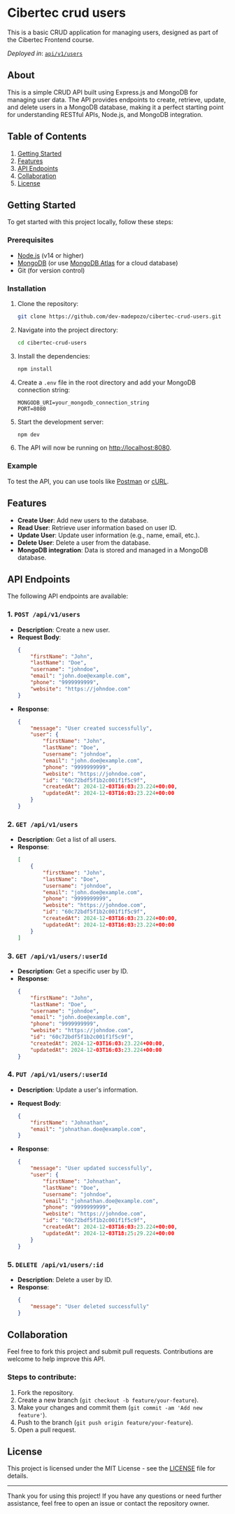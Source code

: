 # Cibertec crud users

This is a basic CRUD application for managing users, designed as part of the Cibertec Frontend course.

*Deployed in*: [`api/v1/users`](https://cibertec-crud-users.onrender.com/api/v1/users)

## About

This is a simple CRUD API built using Express.js and MongoDB for managing user data. The API provides endpoints to create, retrieve, update, and delete users in a MongoDB database, making it a perfect starting point for understanding RESTful APIs, Node.js, and MongoDB integration.

## Table of Contents

1. [Getting Started](#getting-started)
2. [Features](#features)
3. [API Endpoints](#api-endpoints)
4. [Collaboration](#collaboration)
5. [License](#license)

## Getting Started

To get started with this project locally, follow these steps:

### Prerequisites

- [Node.js](https://nodejs.org/) (v14 or higher)
- [MongoDB](https://www.mongodb.com/) (or use [MongoDB Atlas](https://www.mongodb.com/cloud/atlas) for a cloud database)
- Git (for version control)

### Installation

1. Clone the repository:

    ```bash
    git clone https://github.com/dev-madepozo/cibertec-crud-users.git
    ```

2. Navigate into the project directory:

    ```bash
    cd cibertec-crud-users
    ```

3. Install the dependencies:

    ```bash
    npm install
    ```

4. Create a `.env` file in the root directory and add your MongoDB connection string:

    ```
    MONGODB_URI=your_mongodb_connection_string
    PORT=8080
    ```

5. Start the development server:

    ```bash
    npm dev
    ```

6. The API will now be running on [http://localhost:8080](http://localhost:8080).

### Example

To test the API, you can use tools like [Postman](https://www.postman.com/) or [cURL](https://curl.se/).

## Features

- **Create User**: Add new users to the database.
- **Read User**: Retrieve user information based on user ID.
- **Update User**: Update user information (e.g., name, email, etc.).
- **Delete User**: Delete a user from the database.
- **MongoDB integration**: Data is stored and managed in a MongoDB database.

## API Endpoints

The following API endpoints are available:

### 1. `POST /api/v1/users`

- **Description**: Create a new user.
- **Request Body**: 
    ```json
    {
        "firstName": "John",
        "lastName": "Doe",
        "username": "johndoe",
        "email": "john.doe@example.com",
        "phone": "9999999999",
        "website": "https://johndoe.com"
    }
    ```
- **Response**:
    ```json
    {
        "message": "User created successfully",
        "user": {
            "firstName": "John",
            "lastName": "Doe",
            "username": "johndoe",
            "email": "john.doe@example.com",
            "phone": "9999999999",
            "website": "https://johndoe.com",
            "id": "60c72bdf5f1b2c001f1f5c9f",
            "createdAt": 2024-12-03T16:03:23.224+00:00,
            "updatedAt": 2024-12-03T16:03:23.224+00:00
        }
    }
    ```

### 2. `GET /api/v1/users`

- **Description**: Get a list of all users.
- **Response**:
    ```json
    [
        {
            "firstName": "John",
            "lastName": "Doe",
            "username": "johndoe",
            "email": "john.doe@example.com",
            "phone": "9999999999",
            "website": "https://johndoe.com",
            "id": "60c72bdf5f1b2c001f1f5c9f",
            "createdAt": 2024-12-03T16:03:23.224+00:00,
            "updatedAt": 2024-12-03T16:03:23.224+00:00
        }
    ]
    ```

### 3. `GET /api/v1/users/:userId`

- **Description**: Get a specific user by ID.
- **Response**:
    ```json
    {
        "firstName": "John",
        "lastName": "Doe",
        "username": "johndoe",
        "email": "john.doe@example.com",
        "phone": "9999999999",
        "website": "https://johndoe.com",
        "id": "60c72bdf5f1b2c001f1f5c9f",
        "createdAt": 2024-12-03T16:03:23.224+00:00,
        "updatedAt": 2024-12-03T16:03:23.224+00:00
    }
    ```

### 4. `PUT /api/v1/users/:userId`

- **Description**: Update a user's information.
- **Request Body**:
    ```json
    {
        "firstName": "Johnathan",
        "email": "johnathan.doe@example.com",
    }
    ```

- **Response**:
    ```json
    {
        "message": "User updated successfully",
        "user": {
            "firstName": "Johnathan",
            "lastName": "Doe",
            "username": "johndoe",
            "email": "johnathan.doe@example.com",
            "phone": "9999999999",
            "website": "https://johndoe.com",
            "id": "60c72bdf5f1b2c001f1f5c9f",
            "createdAt": 2024-12-03T16:03:23.224+00:00,
            "updatedAt": 2024-12-03T18:25:29.224+00:00
        }
    }
    ```

### 5. `DELETE /api/v1/users/:id`

- **Description**: Delete a user by ID.
- **Response**:
    ```json
    {
        "message": "User deleted successfully"
    }
    ```

## Collaboration

Feel free to fork this project and submit pull requests. Contributions are welcome to help improve this API.

### Steps to contribute:

1. Fork the repository.
2. Create a new branch (`git checkout -b feature/your-feature`).
3. Make your changes and commit them (`git commit -am 'Add new feature'`).
4. Push to the branch (`git push origin feature/your-feature`).
5. Open a pull request.

## License

This project is licensed under the MIT License - see the [LICENSE](LICENSE) file for details.

---

Thank you for using this project! If you have any questions or need further assistance, feel free to open an issue or contact the repository owner.
